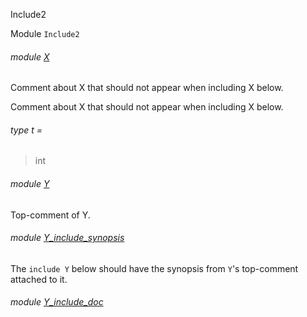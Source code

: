 Include2

Module `Include2`

<a id="module-X"></a>

###### module [X](Include2.X.md)

Comment about X that should not appear when including X below.

Comment about X that should not appear when including X below.

<a id="type-t"></a>

###### type t =

> int

<a id="module-Y"></a>

###### module [Y](Include2.Y.md)

Top-comment of Y.

<a id="module-Y_include_synopsis"></a>

###### module [Y_include_synopsis](Include2.Y_include_synopsis.md)

The `include Y` below should have the synopsis from `Y`'s top-comment attached to it.

<a id="module-Y_include_doc"></a>

###### module [Y_include_doc](Include2.Y_include_doc.md)
